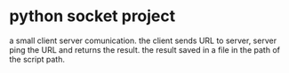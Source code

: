 # python socket project
a small client server comunication. the client sends URL to server, server ping the URL and returns the result.
the result saved in a file in the path of the script path.
